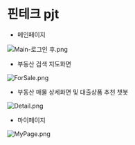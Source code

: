 # 핀테크 pjt

- 메인페이지

![Main-로그인 후.png](%E1%84%91%E1%85%B5%E1%86%AB%E1%84%90%E1%85%A6%E1%84%8F%E1%85%B3%20pjt%208cc22cf1f2e9437ba214e872ed84a22a/Main-%25EB%25A1%259C%25EA%25B7%25B8%25EC%259D%25B8_%25ED%259B%2584.png)

- 부동산 검색 지도화면

![ForSale.png](%E1%84%91%E1%85%B5%E1%86%AB%E1%84%90%E1%85%A6%E1%84%8F%E1%85%B3%20pjt%208cc22cf1f2e9437ba214e872ed84a22a/ForSale.png)

- 부동산 매물 상세화면 및 대출상품 추천 챗봇

![Detail.png](%E1%84%91%E1%85%B5%E1%86%AB%E1%84%90%E1%85%A6%E1%84%8F%E1%85%B3%20pjt%208cc22cf1f2e9437ba214e872ed84a22a/Detail.png)

- 마이페이지

![MyPage.png](%E1%84%91%E1%85%B5%E1%86%AB%E1%84%90%E1%85%A6%E1%84%8F%E1%85%B3%20pjt%208cc22cf1f2e9437ba214e872ed84a22a/MyPage.png)
